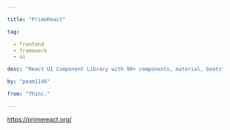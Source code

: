 ```yaml
---

title: "PrimeReact" 

tag: 

  - frontend
  - framework
  - ui 

desc: "React UI Component Library with 90+ components, material, bootstrap, tailwind themes, and a theme designer" 

by: "peam1146" 

from: "Thinc." 

---
```




https://primereact.org/ 


